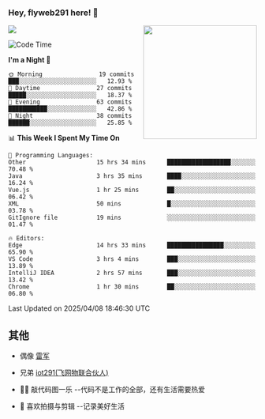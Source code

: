 ### Hey, flyweb291 here! 👋

![](https://metrics.lecoq.io/cherry291?template=classic&config.timezone=Asia%2FShanghai)
<img align='right' src="https://media.giphy.com/media/M9gbBd9nbDrOTu1Mqx/giphy.gif" width="230">
<!-- ![](https://github-readme-stats-ouuan.vercel.app/api?username=flyweb291&theme=dark&show_icons=true) -->

<!--START_SECTION:waka-->
![Code Time](http://img.shields.io/badge/Code%20Time-1%2C086%20hrs%2054%20mins-blue)

**I'm a Night 🦉** 

```text
🌞 Morning                19 commits          ███░░░░░░░░░░░░░░░░░░░░░░   12.93 % 
🌆 Daytime                27 commits          █████░░░░░░░░░░░░░░░░░░░░   18.37 % 
🌃 Evening                63 commits          ███████████░░░░░░░░░░░░░░   42.86 % 
🌙 Night                  38 commits          ██████░░░░░░░░░░░░░░░░░░░   25.85 % 
```


📊 **This Week I Spent My Time On** 

```text
💬 Programming Languages: 
Other                    15 hrs 34 mins      ██████████████████░░░░░░░   70.48 % 
Java                     3 hrs 35 mins       ████░░░░░░░░░░░░░░░░░░░░░   16.24 % 
Vue.js                   1 hr 25 mins        ██░░░░░░░░░░░░░░░░░░░░░░░   06.42 % 
XML                      50 mins             █░░░░░░░░░░░░░░░░░░░░░░░░   03.78 % 
GitIgnore file           19 mins             ░░░░░░░░░░░░░░░░░░░░░░░░░   01.47 % 

🔥 Editors: 
Edge                     14 hrs 33 mins      ████████████████░░░░░░░░░   65.90 % 
VS Code                  3 hrs 4 mins        ███░░░░░░░░░░░░░░░░░░░░░░   13.89 % 
IntelliJ IDEA            2 hrs 57 mins       ███░░░░░░░░░░░░░░░░░░░░░░   13.42 % 
Chrome                   1 hr 30 mins        ██░░░░░░░░░░░░░░░░░░░░░░░   06.80 % 
```


 Last Updated on 2025/04/08 18:46:30 UTC
<!--END_SECTION:waka-->

<!--
**flyweb291/数字游牧人** is a ✨ _special_ ✨ repository because its `README.md` (this file) appears on your GitHub profile.

Here are some ideas to get you started:

- 🔭 I’m currently working on ...
- 🌱 I’m currently learning ...
- 👯 I’m looking to collaborate on ...
- 🤔 I’m looking for help with ...
- 💬 Ask me about ...
- 📫 How to reach me: ...
- 😄 Pronouns: ...
- ⚡ Fun fact: ...
-->

 ## 其他
 
- 偶像 [雷军](https://weibo.com/u/1749127163)
- 兄弟 [iot291(飞网物联合伙人)](https://github.com/iot291)

- 👨‍💻 敲代码图一乐    --代码不是工作的全部，还有生活需要热爱
- 🎥 喜欢拍摄与剪辑  --记录美好生活
